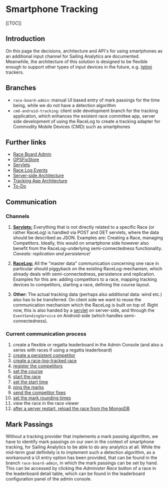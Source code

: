 # Smartphone Tracking

[[_TOC_]]

## Introduction
On this page the decisions, architecture and API's for using smartphones as an additional input channel for Sailing Analytics are documented. Meanwhile, the architecture of this solution is designed to be flexible enough to support other types of input devices in the future, e.g. [Igtimi](http://www.igtimi.com/) trackers.

## Branches
* `race-board-admin`: manual UI based entry of mark passings for the time being, while we do not have a detection algorithm
* `cmd-android-tracking`: client side development branch for the tracking application, which enhances the existent race committee app, server side development of using the RaceLog to create a tracking adapter for Commodity Mobile Devices (CMD) such as smartphones

## Further links
* [Race Board Admin](/wiki/smartphone-tracking/race-board-admin)
* [GPSFixStore](/wiki/smartphone-tracking/gpsfixstore)
* [Servlets](/wiki/smartphone-tracking/servlets)
* [Race Log Events](/wiki/smartphone-tracking/race-log-events)
* [Server-side Architecture](/wiki/smartphone-tracking/server-side-architecture)
* [Tracking App Architecture](/wiki/smartphone-tracking/tracking-app-architecture)
* [To-Do](/wiki/smartphone-tracking/to-do)

## Communication

### Channels

1. [**Servlets:**](/wiki/smartphone-tracking/servlets) Everything that is not directly related to a specific Race (or rather RaceLog) is handled via POST and GET servlets, where the data should be described as JSON. Examples are: Creating a Race, managing Competitors. Ideally, this would on smartphone side however also benefit from the RaceLog-underlying semi-connectedness functionality. _Caveats: replication and persistence!_

2. [**RaceLog:**](wiki/smartphone-tracking/race-log-events) All the "master data" communication concerning one race in particular should piggyback on the existing RaceLog-mechanism, which already deals with semi-connectedness, persistence and replication. Examples for this are: adding competitors to a race, mapping tracking devices to competitors, starting a race, defining the course layout.

3. **Other:** The actual tracking data (perhaps also additional data: wind etc.) also has to be transferred. On client side we want to reuse the communication mechanism which the RaceLog is built on top of. Right now, this is also handed by a [servlet](/wiki/smartphone-tracking/servlets#recordFixes) on server-side, and through the `EventSendingService` on Android-side (which handles semi-connectedness).

### Current communication process
1. create a flexible or regatta leaderboard in the Admin Console (and also a series with races if using a regatta leaderboard)
2. [create a persistent competitor](/wiki/smartphone-tracking/servlets#createPersistentCompetitor)
3. [create a race-log-tracked race](/wiki/smartphone-tracking/servlets#createRace)
4. [register the competitors](/wiki/smartphone-tracking/race-log-events#Persistent-Competitor-Registered)
5. [set the course](/wiki/smartphone-tracking/race-log-events#Course-Design-Changed)
5. [start the race](/wiki/smartphone-tracking/race-log-events#Pre-Race-Phase-Ended)
6. [set the start time](/wiki/smartphone-tracking/race-log-events#Start-Time)
7. [ping the marks](/wiki/smartphone-tracking/servlets#pingMark)
8. [send the competitor fixes](/wiki/smartphone-tracking/servlets#recordFixes)
9. [set the mark rounding times](/wiki/smartphone-tracking/race-board-admin)
10. view the race in the race viewer
11. [after a server restart, reload the race from the MongoDB](/wiki/smartphone-tracking/gpsfixstore)

## Mark Passings
Without a tracking provider that implements a mark passing algorithm, we have to identify mark passings on our own in the context of smartphone tracking, for Sailing Analytics to be able to do any analytics at all. While the mid-term goal definitely is to implement such a detection algorithm, as a workaround a UI entry option has been provided, that can be found in the branch `race-board-admin`, in which the mark passings can be set by hand. This can be accessed by clicking the _Administer Race_ button of a race in the leaderboard detail table, which can be found in the leaderboard configuration panel of the admin console.